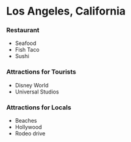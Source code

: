 # Los Angeles, California

### Restaurant
- Seafood
- Fish Taco
- Sushi

### Attractions for Tourists

- Disney World
- Universal Studios

### Attractions for Locals

- Beaches
- Hollywood
- Rodeo drive
